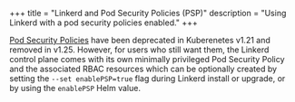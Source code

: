+++
title = "Linkerd and Pod Security Policies (PSP)"
description = "Using Linkerd with a pod security policies enabled."
+++

[Pod Security Policies](https://kubernetes.io/docs/concepts/policy/pod-security-policy/)
have been deprecated in Kuberenetes v1.21 and removed in v1.25. However, for
users who still want them, the Linkerd control plane comes with its own
minimally privileged Pod Security Policy and the associated RBAC resources which
can be optionally created by setting the `--set enablePSP=true` flag during
Linkerd install or upgrade, or by using the `enablePSP` Helm value.
